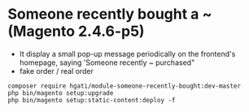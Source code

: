 # Someone recently bought a ~ (Magento 2.4.6-p5)
- It display a small pop-up message periodically on the frontend's homepage, saying 'Someone recently ~ purchased"
- fake order / real order

```
composer require hgati/module-someone-recently-bought:dev-master
php bin/magento setup:upgrade
php bin/magento setup:static-content:deploy -f
```



